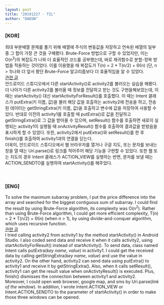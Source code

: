 ```yaml
---
layout: post
title: "20191227 - TIL"
author: "DAEUN"
---
```


### [KOR]
최대 부분배열 문제를 풀기 위해 배열에 주식의 변동값을 저장하고 연속된 배열의 일부 중 그 합이 가장 큰 것을 구해봤다. Brute-Force 방법으로 구할 수 있었지만, 이는 O(n<sup>2</sup>)의 복잡도가 나와 더 효율적인 코드를 공부했는데, 바로 재귀함수로 분할-정복 방법을 적용하는 것이었다. 이를 이용했을 때 복잡도가 T(n) = 2 * T(n/2) + &Theta;(n) (단, n > 1)나와 더 앞서 봤던 Brute-Force 알고리즘보다 더 효율적임을 알 수 있었다. <br> [관련 글](/2019-12-27-the-maximum-subarray-problem.md)
<br>
안드로이드 스튜디오에서 다른 startActivity()로 activity2를 불러오는 실습을 해봤다. 더 나아가 다른 activity2를 불러올 때 정보를 전달하고 받는 것도 구현을해보았는데, 이 때는 startActivity() 대신 startActivityForResult()를 호출했다. 이 때는 Intent 클래스가 putExtra(키 이름, 값)을 불러 해당 값을 호출하는 activity2에 전송을 하고, 전송된 데이터는 getStringExtra(키 이름, 값)을 호출하고 변수에 값을 저장하여 사용할 수 있다. 반대로 이전의 activity1를 호출할 때 putExtra()로 값을 전달하고 getStringExtra()로 그 값을 받아올 수 있으며, setResult() 함수를 호출하면 새로이 실행되는 activity1이 실행될 때 onActivityResult() 함수를 호출하여 결과값을 받왔음을 표시하게 할 수 있었다. 또한, activity2에서 putExtra()와 setResult()를 한 후 finish()를 호출하여 activity1과의 연결을 닫는다.
<br>
더욱이, 안드로이드 스튜디오에서 웹 브라우저를 열거나 구글 지도, 또는 문자를 보내는 창을 열 때는 Uri.parse()로 링크를 적어주어 해당 기능을 구현할 수 있었다. 또한 웹 또는 지도의 경우 Intent 클래스가 ACTION_VIEW를 실행하는 반면, 문자를 보낼 때는 ACTION_SENDTO를 실행하여 startActivity()를 해주었다.
<br><br><br>
### [ENG]
To solve the maximum subarray problem, I put the price difference into the array and searched for the biggest contiguous sum of subarray. I could find the result by using Brute-Force algorithm, its complexity was O(n<sup>2</sup>). Rather than using Brute-Force algorithm, I could get more efficient complexity, T(n) = 2 * T(n/2) + &Theta;(n) (when n > 1), by using divide-and-conquer algorithm, which uses recursive function. <br> [관련 글](/2019-12-27-the-maximum-subarray-problem.md)
<br>
I tried calling activity2 from activity1 by the method startActivity() in Android Studio. I also coded send data and receive it when it calls activity2, using startActivityForResult() instead of startActivity(). To send data, class named Intent calls putExtra(_key name_, _value_) in activity1. I could get the received data by calling getStringExtra(_key name_, _value_) and use the value in activity2. On the other hand, activity2 can send data using putExtra() to activity1 and receive it by getStringExtra(). Also, when it calls setResult(), activity1 can get the result value when onActivtyResult() is executed. Plus, finish() dismisses the connection between activity1 and activity2.
<br>
Moreover, I could open web browser, google map, and sms by Uri.parse(_link of the window_). In addition, I wrote Intent.ACTION_VIEW or Intent.ACTION_SENDTO to the parameter of startActivity() in order to make those three windows can be opened.